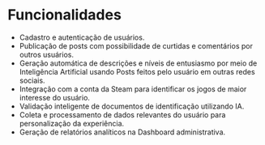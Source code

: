 # **Funcionalidades**

- Cadastro e autenticação de usuários.
- Publicação de posts com possibilidade de curtidas e comentários por outros usuários.
- Geração automática de descrições e níveis de entusiasmo por meio de Inteligência Artificial usando Posts feitos pelo usuário em outras redes sociais.
- Integração com a conta da Steam para identificar os jogos de maior interesse do usuário.
- Validação inteligente de documentos de identificação utilizando IA.
- Coleta e processamento de dados relevantes do usuário para personalização da experiência.
- Geração de relatórios analíticos na Dashboard administrativa.

